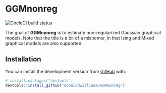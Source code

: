
<!-- README.md is generated from README.Rmd. Please edit that file -->

# GGMnonreg

[![CircleCI build
status](https://circleci.com/gh/donaldRwilliams/GGMnonreg.svg?style=svg)](https://circleci.com/gh/donaldRwilliams/GGMnonreg)

The goal of **GGMnonreg** is to estimate non-regularized Gaussian
graphical models. Note that the title is a bit of a misnomer, in that
Ising and Mixed graphical models are also supported.

## Installation

You can install the development version from
[GitHub](https://github.com/) with:

``` r
# install.packages("devtools")
devtools::install_github("donaldRwilliams/GGMnonreg")
```
